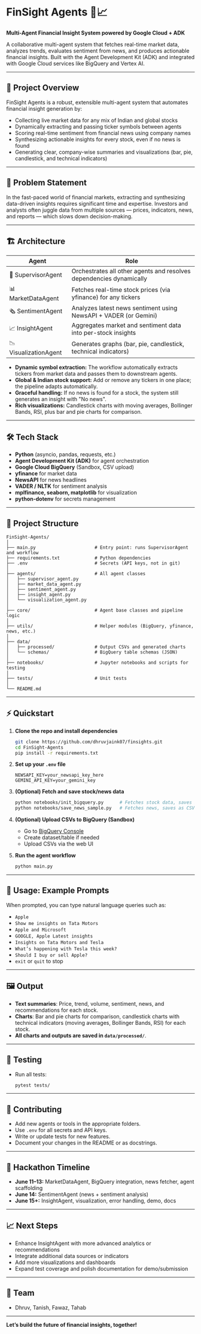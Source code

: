 # FinSight Agents 🧠📈

**Multi-Agent Financial Insight System powered by Google Cloud + ADK**

A collaborative multi-agent system that fetches real-time market data, analyzes trends, evaluates sentiment from news, and produces actionable financial insights. Built with the Agent Development Kit (ADK) and integrated with Google Cloud services like BigQuery and Vertex AI.

---

## 🚀 Project Overview

FinSight Agents is a robust, extensible multi-agent system that automates financial insight generation by:

- Collecting live market data for any mix of Indian and global stocks
- Dynamically extracting and passing ticker symbols between agents
- Scoring real-time sentiment from financial news using company names
- Synthesizing actionable insights for every stock, even if no news is found
- Generating clear, company-wise summaries and visualizations (bar, pie, candlestick, and technical indicators)

---

## 🧩 Problem Statement

In the fast-paced world of financial markets, extracting and synthesizing data-driven insights requires significant time and expertise. Investors and analysts often juggle data from multiple sources — prices, indicators, news, and reports — which slows down decision-making.

---

## 🏗️ Architecture

| Agent                       | Role                                                                 |
|-----------------------------|----------------------------------------------------------------------|
| 🧠 SupervisorAgent           | Orchestrates all other agents and resolves dependencies dynamically  |
| 📊 MarketDataAgent           | Fetches real-time stock prices (via yfinance) for any tickers        |
| 🗞️ SentimentAgent            | Analyzes latest news sentiment using NewsAPI + VADER (or Gemini)     |
| 📈 InsightAgent              | Aggregates market and sentiment data into per-stock insights         |
| 📉 VisualizationAgent        | Generates graphs (bar, pie, candlestick, technical indicators)       |

- **Dynamic symbol extraction:** The workflow automatically extracts tickers from market data and passes them to downstream agents.
- **Global & Indian stock support:** Add or remove any tickers in one place; the pipeline adapts automatically.
- **Graceful handling:** If no news is found for a stock, the system still generates an insight with "No news".
- **Rich visualizations:** Candlestick charts with moving averages, Bollinger Bands, RSI, plus bar and pie charts for comparison.

---

## 🛠️ Tech Stack

- **Python** (asyncio, pandas, requests, etc.)
- **Agent Development Kit (ADK)** for agent orchestration
- **Google Cloud BigQuery** (Sandbox, CSV upload)
- **yfinance** for market data
- **NewsAPI** for news headlines
- **VADER / NLTK** for sentiment analysis
- **mplfinance, seaborn, matplotlib** for visualization
- **python-dotenv** for secrets management

---

## 📂 Project Structure

```
FinSight-Agents/
│
├── main.py                      # Entry point: runs SupervisorAgent and workflow
├── requirements.txt             # Python dependencies
├── .env                         # Secrets (API keys, not in git)
│
├── agents/                      # All agent classes
│   ├── supervisor_agent.py
│   ├── market_data_agent.py
│   ├── sentiment_agent.py
│   ├── insight_agent.py
│   └── visualization_agent.py
│
├── core/                        # Agent base classes and pipeline logic
│
├── utils/                       # Helper modules (BigQuery, yfinance, news, etc.)
│
├── data/
│   ├── processed/               # Output CSVs and generated charts
│   └── schemas/                 # BigQuery table schemas (JSON)
│
├── notebooks/                   # Jupyter notebooks and scripts for testing
│
├── tests/                       # Unit tests
│
└── README.md
```

---

## ⚡ Quickstart

1. **Clone the repo and install dependencies**
    ```sh
    git clone https://github.com/dhruvjaink07/finsights.git
    cd FinSight-Agents
    pip install -r requirements.txt
    ```

2. **Set up your `.env` file**
    ```
    NEWSAPI_KEY=your_newsapi_key_here
    GEMINI_API_KEY=your_gemini_key
    ```

3. **(Optional) Fetch and save stock/news data**
    ```sh
    python notebooks/init_bigquery.py      # Fetches stock data, saves as CSV
    python notebooks/save_news_sample.py   # Fetches news, saves as CSV
    ```

4. **(Optional) Upload CSVs to BigQuery (Sandbox)**
    - Go to [BigQuery Console](https://console.cloud.google.com/bigquery)
    - Create dataset/table if needed
    - Upload CSVs via the web UI

5. **Run the agent workflow**
    ```sh
    python main.py
    ```

---

## 💬 Usage: Example Prompts

When prompted, you can type natural language queries such as:

- `Apple`
- `Show me insights on Tata Motors`
- `Apple and Microsoft`
- `GOOGLE, Apple Latest insights`
- `Insights on Tata Motors and Tesla`
- `What’s happening with Tesla this week?`
- `Should I buy or sell Apple?`
- `exit` or `quit` to stop

---

## 🖼️ Output

- **Text summaries**: Price, trend, volume, sentiment, news, and recommendations for each stock.
- **Charts**: Bar and pie charts for comparison, candlestick charts with technical indicators (moving averages, Bollinger Bands, RSI) for each stock.
- **All charts and outputs are saved in `data/processed/`**.

---

## 🧪 Testing

- Run all tests:
    ```sh
    pytest tests/
    ```

---

## 📝 Contributing

- Add new agents or tools in the appropriate folders.
- Use `.env` for all secrets and API keys.
- Write or update tests for new features.
- Document your changes in the README or as docstrings.

---

## 📅 Hackathon Timeline

- **June 11–13:** MarketDataAgent, BigQuery integration, news fetcher, agent scaffolding
- **June 14:** SentimentAgent (news + sentiment analysis)
- **June 15+:** InsightAgent, visualization, error handling, demo, docs

---

## 📈 Next Steps

- Enhance InsightAgent with more advanced analytics or recommendations
- Integrate additional data sources or indicators
- Add more visualizations and dashboards
- Expand test coverage and polish documentation for demo/submission

---

## 🙌 Team

- Dhruv, Tanish, Fawaz, Tahab

---

**Let’s build the future of financial insights, together!**
